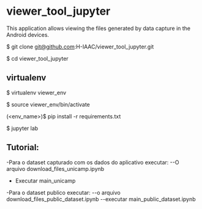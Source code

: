 # viewer_tool_jupyter

This application allows viewing the files generated by data capture in the Android devices.

$ git clone git@github.com:H-IAAC/viewer_tool_jupyter.git

$ cd viewer_tool_jupyter
## virtualenv 

$ virtualenv viewer_env

$ source viewer_env/bin/activate

(<env_name>)$ pip install -r requirements.txt

$ jupyter lab

## Tutorial:
-Para o dataset capturado com os dados do aplicativo executar:
 --O arquivo download_files_unicamp.ipynb
- Executar main_unicamp
 
    
-Para o dataset publico executar:
--o arquivo download_files_public_dataset.ipynb
--executar main_public_dataset.ipynb









